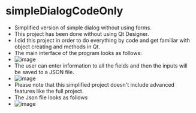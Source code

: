 # simpleDialogCodeOnly
 - Simplified version of simple dialog without using forms.
 - This project has been done without using Qt Designer.
 - I did this project in order to do everything by code and get familiar with object creating and methods in Qt.
 - The main interface of the program looks as follows:
 - ![image](https://user-images.githubusercontent.com/72888089/147418035-21ede94e-a398-4696-bf78-f786d36a948b.png)
 - The user can enter information to all the fields and then the inputs will be saved to a JSON file.
 - ![image](https://user-images.githubusercontent.com/72888089/147418096-20ba10a4-9b2d-46d4-9199-8cd655ec15b7.png)
 - Please note that this simplified project doesn't include advanced features like the full project.
 - The Json file looks as follows
 -  ![image](https://user-images.githubusercontent.com/72888089/147418101-64f2bc40-5ac2-49a9-b5e8-8ec20b661faf.png)


